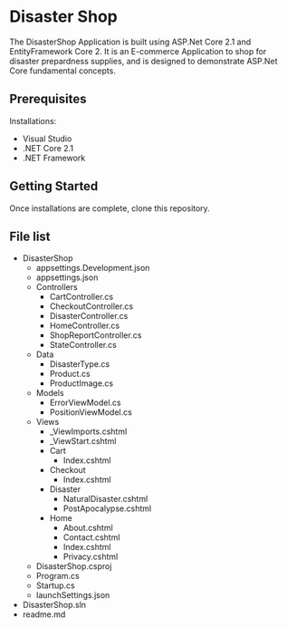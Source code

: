 # Disaster Shop
The DisasterShop Application is built using ASP.Net Core 2.1 and EntityFramework Core 2. It is an E-commerce Application to shop for disaster prepardness supplies, and is designed to demonstrate ASP.Net Core fundamental concepts.


## Prerequisites
Installations: 
* Visual Studio
* .NET Core 2.1
* .NET Framework

## Getting Started
Once installations are complete, clone this repository.


## File list
* DisasterShop 
    * appsettings.Development.json
    * appsettings.json
    * Controllers 
        * CartController.cs
        * CheckoutController.cs
        * DisasterController.cs
        * HomeController.cs
        * ShopReportController.cs
        * StateController.cs
    * Data 
        * DisasterType.cs
        * Product.cs
        * ProductImage.cs
    * Models
        * ErrorViewModel.cs
        * PositionViewModel.cs
    * Views 
        * _ViewImports.cshtml
        * _ViewStart.cshtml
        * Cart 
            * Index.cshtml
        * Checkout
            * Index.cshtml
        * Disaster
            * NaturalDisaster.cshtml
            * PostApocalypse.cshtml
        * Home 
            * About.cshtml
            * Contact.cshtml
            * Index.cshtml
            * Privacy.cshtml
    * DisasterShop.csproj
    * Program.cs
    * Startup.cs
    * launchSettings.json
* DisasterShop.sln
* readme.md


